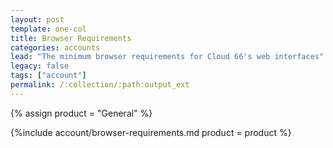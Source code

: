 ```yaml
---
layout: post
template: one-col
title: Browser Requirements
categories: accounts
lead: "The minimum browser requirements for Cloud 66's web interfaces"
legacy: false
tags: ["account"]
permalink: /:collection/:path:output_ext
---
```

{% assign product = "General" %}


{%include account/browser-requirements.md product = product %}
